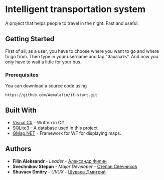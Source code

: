 # Intelligent transportation system

A project that helps people to travel in the night. Fast and useful.

## Getting Started

First of all, as a user, you have to choose where you want to go and where to go from. Then type in your username and tap "Заказать". And now you only have to wait a little for your bus.

### Prerequisites

You can download a source code using

```
https://github.com/Aemulatio/it-start.git
```

## Built With

* [Visual C#](https://www.microsoft.com/en-ie/download/details.aspx?id=7380) - Written in C#
* [SQLite3](https://www.sqlite.org/index.html) - A database used in this project
* [GMap.NET](https://www.nuget.org/packages/GMap.NET.Windows/) - Framework for WF for displaying maps.

## Authors

* **Filin Aleksandr** - *Leader* - [Александр Филин](https://vk.com/id103283716)
* **Svechnikov Stepan** - *Major Developer* - [Степан Свечников](https://vk.com/aemulatio)
* **Shuvaev Dmitry** - *UI/UX* - [Шуваев Дмитрий](https://vk.com/id393438474)
